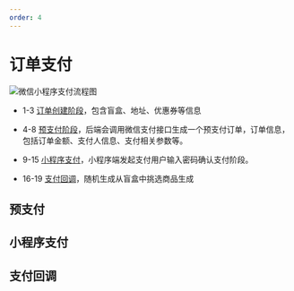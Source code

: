 ```yaml
---
order: 4
---
```

# 订单支付

![微信小程序支付流程图](https://pay.wechatpay.cn/wiki/doc/apiv3/assets/img/pay/wechatpay/6_2.png)

- 1-3 [订单创建阶段](./box-order-create.md)，包含盲盒、地址、优惠券等信息

- 4-8 [预支付阶段](#预支付)，后端会调用微信支付接口生成一个预支付订单，订单信息，包括订单金额、支付人信息、支付相关参数等。

- 9-15 [小程序支付](#小程序支付)，小程序端发起支付用户输入密码确认支付阶段。

- 16-19 [支付回调](#支付回调)，随机生成从盲盒中挑选商品生成

## 预支付

## 小程序支付

## 支付回调
